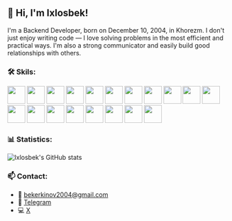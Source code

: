 ## 👋 Hi, I'm Ixlosbek!

I'm a Backend Developer, born on December 10, 2004, in Khorezm. I don't just enjoy writing code — I love solving problems in the most efficient and practical ways. I'm also a strong communicator and easily build good relationships with others.

### 🛠️ Skils:
<p>
 
  <img src="https://cdn.jsdelivr.net/gh/devicons/devicon@latest/icons/javascript/javascript-original.svg" width="40" height="40"/>
  <img src="https://cdn.jsdelivr.net/gh/devicons/devicon@latest/icons/nodejs/nodejs-original-wordmark.svg" width="40" height="40"/>
  <img src="https://cdn.jsdelivr.net/gh/devicons/devicon@latest/icons/npm/npm-original-wordmark.svg" width="40" height="40"/>
  <img src="https://cdn.jsdelivr.net/gh/devicons/devicon@latest/icons/nodemon/nodemon-original.svg" width="40" height="40"/>
  <img src="https://cdn.jsdelivr.net/gh/devicons/devicon@latest/icons/express/express-original-wordmark.svg" width="40" height="40"/>
  <img src="https://cdn.jsdelivr.net/gh/devicons/devicon@latest/icons/swagger/swagger-original.svg" width="40" height="40"/>
  <img src="https://cdn.jsdelivr.net/gh/devicons/devicon@latest/icons/postgresql/postgresql-plain-wordmark.svg" width="40" height="40"/>
  <img src="https://cdn.jsdelivr.net/gh/devicons/devicon@latest/icons/mongoose/mongoose-original-wordmark.svg" width="40" height="40"/>
  <img src="https://cdn.jsdelivr.net/gh/devicons/devicon@latest/icons/mongodb/mongodb-original-wordmark.svg" width="40" height="40"/>
  <img src="https://cdn.jsdelivr.net/gh/devicons/devicon@latest/icons/azuresqldatabase/azuresqldatabase-original.svg" width="40" height="40"/>
  <img src="https://cdn.jsdelivr.net/gh/devicons/devicon@latest/icons/typescript/typescript-original.svg" width="40" height="40"/>
  <img src="https://cdn.jsdelivr.net/gh/devicons/devicon@latest/icons/git/git-original-wordmark.svg" width="40" height="40"/>
  <img src="https://cdn.jsdelivr.net/gh/devicons/devicon@latest/icons/github/github-original.svg" width="40" height="40"/>
  <img src="https://cdn.jsdelivr.net/gh/devicons/devicon@latest/icons/githubcodespaces/githubcodespaces-original.svg" width="40" height="40"/>
  <img src="https://cdn.jsdelivr.net/gh/devicons/devicon@latest/icons/linkedin/linkedin-plain-wordmark.svg" width="40" height="40"/>
  <img src="https://cdn.jsdelivr.net/gh/devicons/devicon@latest/icons/html5/html5-original-wordmark.svg" width="40" height="40"/>
  <img src="https://cdn.jsdelivr.net/gh/devicons/devicon@latest/icons/css3/css3-original-wordmark.svg" width="40" height="40"/>
  <img src="https://cdn.jsdelivr.net/gh/devicons/devicon@latest/icons/postman/postman-original.svg" width="40" height="40"/>
  <img src="https://cdn.jsdelivr.net/gh/devicons/devicon@latest/icons/fastapi/fastapi-plain.svg" width="40" height="40"/>   
</p>

### 📊 Statistics:
![Ixlosbek's GitHub stats](https://github-readme-stats.vercel.app/api?username=ix1osbek&show_icons=true&theme=radical)

### 📫 Contact:
- 📧 bekerkinov2004@gmail.com
- 💬 [Telegram](https://t.me/ix1osbek)
- 💻 [X](https://x.com/erk1nov_i)
